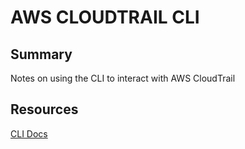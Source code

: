 # AWS CLOUDTRAIL CLI

## Summary

Notes on using the CLI to interact with AWS CloudTrail

## Resources

[CLI Docs](https://docs.aws.amazon.com/cli/latest/reference/cloudtrail/index.html)
